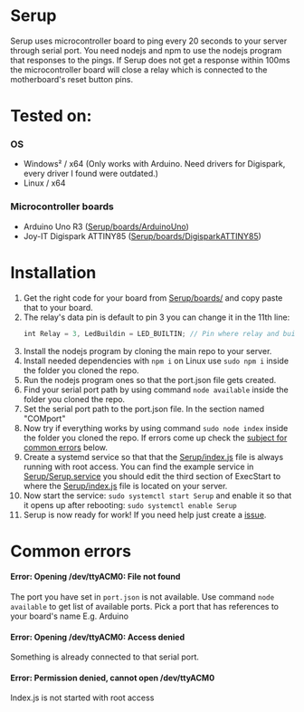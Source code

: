 # Serup
Serup uses microcontroller board to ping every 20 seconds to your server through serial port. You need nodejs and npm to use the nodejs program that responses to the pings. If Serup does not get a response within 100ms the microcontroller board will close a relay which is connected to the motherboard's reset button pins.

# Tested on:
### OS
- Windows² / x64 (Only works with Arduino. Need drivers for Digispark, every driver I found were outdated.)
- Linux / x64
### Microcontroller boards
- Arduino Uno R3 ([Serup/boards/ArduinoUno](https://github.com/JAAKKQ/Serup/blob/main/boards/ArduinoUno))
- Joy-IT Digispark ATTINY85 ([Serup/boards/DigisparkATTINY85](https://github.com/JAAKKQ/Serup/blob/main/boards/DigisparkATTINY85))

# Installation
1. Get the right code for your board from [Serup/boards/](https://github.com/JAAKKQ/Serup/blob/main/boards/) and copy paste that to your board.
2. The relay's data pin is default to pin 3 you can change it in the 11th line:
    ```JavaScript
    int Relay = 3, LedBuildin = LED_BUILTIN; // Pin where relay and build in led is set
    ```
3. Install the nodejs program by cloning the main repo to your server.
4. Install needed dependencies with `npm i` on Linux use `sudo npm i` inside the folder you cloned the repo.
5. Run the nodejs program ones so that the port.json file gets created.
6. Find your serial port path by using command `node available` inside the folder you cloned the repo.
7. Set the serial port path to the port.json file. In the section named "COMport"
8. Now try if everything works by using command `sudo node index` inside the folder you cloned the repo. If errors come up check the [subject for common errors](https://github.com/JAAKKQ/Serup#common-errors) below.
9. Create a systemd service so that that the [Serup/index.js](https://github.com/JAAKKQ/Serup/blob/main/index.js) file is always running with root access. You can find the example service in [Serup/Serup.service](https://github.com/JAAKKQ/Serup/blob/main/Serup.service) you should edit the third section of ExecStart to where the [Serup/index.js](https://github.com/JAAKKQ/Serup/blob/main/index.js) file is located on your server.
10. Now start the service: `sudo systemctl start Serup` and enable it so that it opens up after rebooting: `sudo systemctl enable Serup`
11. Serup is now ready for work! If you need help just create a [issue](https://github.com/JAAKKQ/Serup/issues/new).

# Common errors
#### Error: Opening /dev/ttyACM0: File not found
The port you have set in `port.json` is not available. Use command `node available` to get list of available ports. Pick a port that has references to your board's name E.g. Arduino
#### Error: Opening /dev/ttyACM0: Access denied
Something is already connected to that serial port.
#### Error: Permission denied, cannot open /dev/ttyACM0
Index.js is not started with root access
